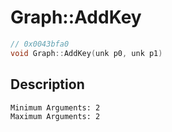 # Graph::AddKey
```c
// 0x0043bfa0
void Graph::AddKey(unk p0, unk p1)
```
## Description
```
Minimum Arguments: 2
Maximum Arguments: 2
```
